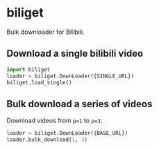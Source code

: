 # biliget

Bulk downloader for Bilibili.

## Download a single bilibili video

```python
import biliget
loader = biliget.DownLoader({SINGLE_URL})
biliget.load_single()
```

## Bulk download a series of videos

Download videos from `p=1` to `p=3`:

```python
loader = biliget.DownLoader({BASE_URL})
loader.bulk_download(1, 3)
```
